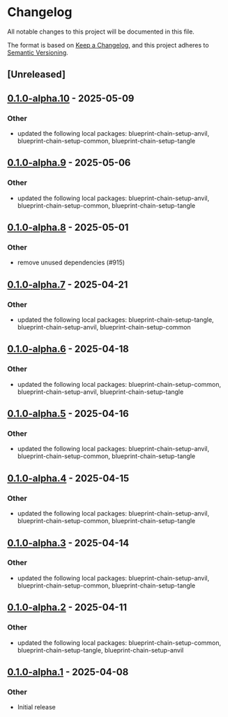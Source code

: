 # Changelog

All notable changes to this project will be documented in this file.

The format is based on [Keep a Changelog](https://keepachangelog.com/en/1.0.0/),
and this project adheres to [Semantic Versioning](https://semver.org/spec/v2.0.0.html).

## [Unreleased]

## [0.1.0-alpha.10](https://github.com/tangle-network/blueprint/compare/blueprint-chain-setup-v0.1.0-alpha.9...blueprint-chain-setup-v0.1.0-alpha.10) - 2025-05-09

### Other

- updated the following local packages: blueprint-chain-setup-anvil, blueprint-chain-setup-common, blueprint-chain-setup-tangle

## [0.1.0-alpha.9](https://github.com/tangle-network/blueprint/compare/blueprint-chain-setup-v0.1.0-alpha.8...blueprint-chain-setup-v0.1.0-alpha.9) - 2025-05-06

### Other

- updated the following local packages: blueprint-chain-setup-anvil, blueprint-chain-setup-common, blueprint-chain-setup-tangle

## [0.1.0-alpha.8](https://github.com/tangle-network/blueprint/compare/blueprint-chain-setup-v0.1.0-alpha.7...blueprint-chain-setup-v0.1.0-alpha.8) - 2025-05-01

### Other

- remove unused dependencies (#915)

## [0.1.0-alpha.7](https://github.com/tangle-network/blueprint/compare/blueprint-chain-setup-v0.1.0-alpha.6...blueprint-chain-setup-v0.1.0-alpha.7) - 2025-04-21

### Other

- updated the following local packages: blueprint-chain-setup-tangle, blueprint-chain-setup-anvil, blueprint-chain-setup-common

## [0.1.0-alpha.6](https://github.com/tangle-network/blueprint/compare/blueprint-chain-setup-v0.1.0-alpha.5...blueprint-chain-setup-v0.1.0-alpha.6) - 2025-04-18

### Other

- updated the following local packages: blueprint-chain-setup-common, blueprint-chain-setup-anvil, blueprint-chain-setup-tangle

## [0.1.0-alpha.5](https://github.com/tangle-network/blueprint/compare/blueprint-chain-setup-v0.1.0-alpha.4...blueprint-chain-setup-v0.1.0-alpha.5) - 2025-04-16

### Other

- updated the following local packages: blueprint-chain-setup-anvil, blueprint-chain-setup-common, blueprint-chain-setup-tangle

## [0.1.0-alpha.4](https://github.com/tangle-network/blueprint/compare/blueprint-chain-setup-v0.1.0-alpha.3...blueprint-chain-setup-v0.1.0-alpha.4) - 2025-04-15

### Other

- updated the following local packages: blueprint-chain-setup-anvil, blueprint-chain-setup-common, blueprint-chain-setup-tangle

## [0.1.0-alpha.3](https://github.com/tangle-network/blueprint/compare/blueprint-chain-setup-v0.1.0-alpha.2...blueprint-chain-setup-v0.1.0-alpha.3) - 2025-04-14

### Other

- updated the following local packages: blueprint-chain-setup-anvil, blueprint-chain-setup-common, blueprint-chain-setup-tangle

## [0.1.0-alpha.2](https://github.com/tangle-network/blueprint/compare/blueprint-chain-setup-v0.1.0-alpha.1...blueprint-chain-setup-v0.1.0-alpha.2) - 2025-04-11

### Other

- updated the following local packages: blueprint-chain-setup-common, blueprint-chain-setup-tangle, blueprint-chain-setup-anvil

## [0.1.0-alpha.1](https://github.com/tangle-network/blueprint/releases/tag/blueprint-chain-setup-v0.1.0-alpha.1) - 2025-04-08

### Other

- Initial release
